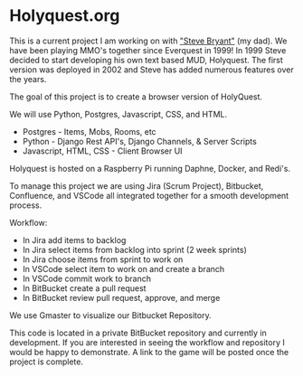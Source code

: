 # Holyquest.org

This is a current project I am working on with ["Steve Bryant"](https://github.com/Khorlane) (my dad). We have been playing MMO's together since Everquest in 1999! In 1999 Steve decided to start developing his own text based MUD, Holyquest. The first version was deployed in 2002 and Steve has added numerous features over the years.

The goal of this project is to create a browser version of HolyQuest. 

We will use Python, Postgres, Javascript, CSS, and HTML.
* Postgres               - Items, Mobs, Rooms, etc
* Python                 - Django Rest API's, Django Channels, & Server Scripts
* Javascript, HTML, CSS  - Client Browser UI

Holyquest is hosted on a Raspberry Pi running Daphne, Docker, and Redi's.

To manage this project we are using Jira (Scrum Project), Bitbucket, Confluence, and VSCode all integrated together for a smooth development process. 

Workflow:
* In Jira add items to backlog
* In Jira select items from backlog into sprint (2 week sprints)
* In Jira choose items from sprint to work on
* In VSCode select item to work on and create a branch
* In VSCode commit work to branch
* In BitBucket create a pull request 
* In BitBucket review pull request, approve, and merge

We use Gmaster to visualize our Bitbucket Repository.

This code is located in a private BitBucket repository and currently in development. If you are interested in seeing the workflow and repository I would be happy to demonstrate. A link to the game will be posted once the project is complete. 


